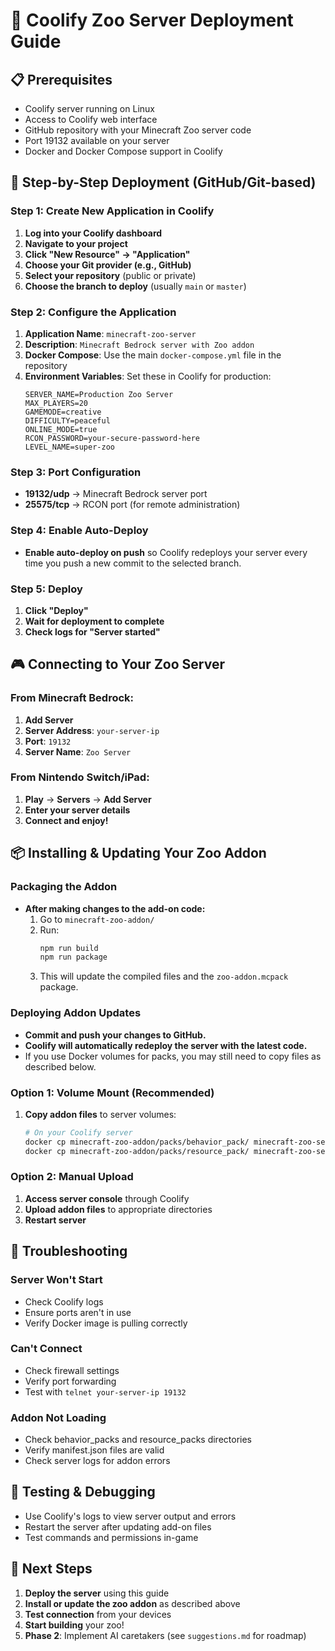 # 🚀 Coolify Zoo Server Deployment Guide

## 📋 Prerequisites
- Coolify server running on Linux
- Access to Coolify web interface
- GitHub repository with your Minecraft Zoo server code
- Port 19132 available on your server
- Docker and Docker Compose support in Coolify

## 🎯 Step-by-Step Deployment (GitHub/Git-based)

### Step 1: Create New Application in Coolify

1. **Log into your Coolify dashboard**
2. **Navigate to your project**
3. **Click "New Resource" → "Application"**
4. **Choose your Git provider (e.g., GitHub)**
5. **Select your repository** (public or private)
6. **Choose the branch to deploy** (usually `main` or `master`)

### Step 2: Configure the Application

1. **Application Name**: `minecraft-zoo-server`
2. **Description**: `Minecraft Bedrock server with Zoo addon`
3. **Docker Compose**: Use the main `docker-compose.yml` file in the repository
4. **Environment Variables**:
   Set these in Coolify for production:
   ```
   SERVER_NAME=Production Zoo Server
   MAX_PLAYERS=20
   GAMEMODE=creative
   DIFFICULTY=peaceful
   ONLINE_MODE=true
   RCON_PASSWORD=your-secure-password-here
   LEVEL_NAME=super-zoo
   ```

### Step 3: Port Configuration
- **19132/udp** → Minecraft Bedrock server port
- **25575/tcp** → RCON port (for remote administration)

### Step 4: Enable Auto-Deploy
- **Enable auto-deploy on push** so Coolify redeploys your server every time you push a new commit to the selected branch.

### Step 5: Deploy
1. **Click "Deploy"**
2. **Wait for deployment to complete**
3. **Check logs for "Server started"**

## 🎮 Connecting to Your Zoo Server

### From Minecraft Bedrock:
1. **Add Server**
2. **Server Address**: `your-server-ip`
3. **Port**: `19132`
4. **Server Name**: `Zoo Server`

### From Nintendo Switch/iPad:
1. **Play** → **Servers** → **Add Server**
2. **Enter your server details**
3. **Connect and enjoy!**

## 📦 Installing & Updating Your Zoo Addon

### Packaging the Addon
- **After making changes to the add-on code:**
  1. Go to `minecraft-zoo-addon/`
  2. Run:
     ```bash
     npm run build
     npm run package
     ```
  3. This will update the compiled files and the `zoo-addon.mcpack` package.

### Deploying Addon Updates
- **Commit and push your changes to GitHub.**
- **Coolify will automatically redeploy the server with the latest code.**
- If you use Docker volumes for packs, you may still need to copy files as described below.

### Option 1: Volume Mount (Recommended)
1. **Copy addon files** to server volumes:
   ```bash
   # On your Coolify server
   docker cp minecraft-zoo-addon/packs/behavior_pack/ minecraft-zoo-server:/minecraft/behavior_packs/
   docker cp minecraft-zoo-addon/packs/resource_pack/ minecraft-zoo-server:/minecraft/resource_packs/
   ```

### Option 2: Manual Upload
1. **Access server console** through Coolify
2. **Upload addon files** to appropriate directories
3. **Restart server**

## 🔧 Troubleshooting

### Server Won't Start
- Check Coolify logs
- Ensure ports aren't in use
- Verify Docker image is pulling correctly

### Can't Connect
- Check firewall settings
- Verify port forwarding
- Test with `telnet your-server-ip 19132`

### Addon Not Loading
- Check behavior_packs and resource_packs directories
- Verify manifest.json files are valid
- Check server logs for addon errors

## 🧪 Testing & Debugging
- Use Coolify's logs to view server output and errors
- Restart the server after updating add-on files
- Test commands and permissions in-game

## 🎯 Next Steps

1. **Deploy the server** using this guide
2. **Install or update the zoo addon** as described above
3. **Test connection** from your devices
4. **Start building** your zoo!
5. **Phase 2**: Implement AI caretakers (see `suggestions.md` for roadmap) 
